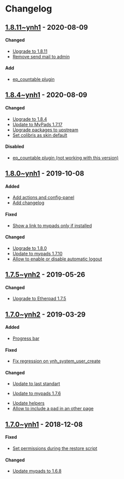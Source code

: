 Changelog
=========

## [1.8.11~ynh1]() - 2020-08-09

#### Changed
* [Upgrade to 1.8.11]()
* [Remove send mail to admin]()

#### Add
* [ep_countable plugin](https://github.com/YunoHost-Apps/etherpad_mypads_ynh/pull/105/commits/0a0d26cc5cadb5d51ae0e8dbbef41c9488af2433)

## [1.8.4~ynh1](https://github.com/YunoHost-Apps/etherpad_mypads_ynh/pull/105) - 2020-08-09

#### Changed
* [Upgrade to 1.8.4](https://github.com/YunoHost-Apps/etherpad_mypads_ynh/pull/105/commits/db2ffa6fc5ebac447410e1018c9b3d1bd3be79a2)
* [Update to MyPads 1.7.17](https://github.com/YunoHost-Apps/etherpad_mypads_ynh/pull/105/commits/db2ffa6fc5ebac447410e1018c9b3d1bd3be79a2)
* [Upgrade packages to upstream](https://github.com/YunoHost-Apps/etherpad_mypads_ynh/pull/105/commits/28f2069099fe81d8c9b188e3461494323e437cfe)
* [Set colibris as skin default](https://github.com/YunoHost-Apps/etherpad_mypads_ynh/pull/105/commits/5201c05185b8e65635267a73339fe9d3ce255a4f)

#### Disabled
* [ep_countable plugin (not working with this version)](https://github.com/YunoHost-Apps/etherpad_mypads_ynh/pull/105/commits/0a0d26cc5cadb5d51ae0e8dbbef41c9488af2433)

## [1.8.0~ynh1](https://github.com/YunoHost-Apps/etherpad_mypads_ynh/pull/74) - 2019-10-08

#### Added
* [Add actions and config-panel](https://github.com/YunoHost-Apps/etherpad_mypads_ynh/pull/49)
* [Add changelog](https://github.com/YunoHost-Apps/etherpad_mypads_ynh/pull/76)

#### Fixed
- [Show a link to mypads only if installed](https://github.com/YunoHost-Apps/etherpad_mypads_ynh/pull/74/commits/46b50b32e58edfb74c143fe5a50362629294f50b)

#### Changed
* [Upgrade to 1.8.0](https://github.com/YunoHost-Apps/etherpad_mypads_ynh/pull/78)
* [Update to mypads 1.7.10](https://github.com/YunoHost-Apps/etherpad_mypads_ynh/pull/74/commits/00060c99db7f0fcac57c910256a37b6deeb8c2fe)
* [Allow to enable or disable automatic logout](https://github.com/YunoHost-Apps/etherpad_mypads_ynh/pull/74/commits/fdc8d6cbdd8eb0931336311d53857dad7f966d93)

## [1.7.5~ynh2](https://github.com/YunoHost-Apps/etherpad_mypads_ynh/pull/69) - 2019-05-26

#### Changed
* [Upgrade to Etherpad 1.7.5](https://github.com/YunoHost-Apps/etherpad_mypads_ynh/pull/69/commits/d299b77dd865e9fff306c121235450e27ab9372a)


## [1.7.0~ynh2](https://github.com/YunoHost-Apps/etherpad_mypads_ynh/pull/63) - 2019-03-29

#### Added
- [Progress bar](https://github.com/YunoHost-Apps/etherpad_mypads_ynh/pull/63/commits/4489e07a059477802cfeb402e1980b79e1ddce97)

#### Fixed
- [Fix regression on ynh_system_user_create](https://github.com/YunoHost-Apps/etherpad_mypads_ynh/pull/63/commits/c0de9b2ee3ebc5ecb11e02655984e1fe793dd9d5)

#### Changed
- [Update to last standart](https://github.com/YunoHost-Apps/etherpad_mypads_ynh/pull/63/commits/c663ec74c1d97cccbc1291a9d3e74cdf3b7586e9)
* [Update to mypads 1.7.6](https://github.com/YunoHost-Apps/etherpad_mypads_ynh/pull/63/commits/c87caaad6507a52a71572ef21529cc4f1022b53b)
- [Update helpers](https://github.com/YunoHost-Apps/etherpad_mypads_ynh/pull/63/commits/bab779a39f3f6f45c0fcc6bdf640baa47a5e6821)
- [Allow to include a pad in an other page](https://github.com/YunoHost-Apps/etherpad_mypads_ynh/pull/63/commits/f27cca79957f88fd9972452db146fe6867ba3f79)


## [1.7.0~ynh1](https://github.com/YunoHost-Apps/etherpad_mypads_ynh/pull/55) - 2018-12-08

#### Fixed
- [Set permissions during the restore script](https://github.com/YunoHost-Apps/etherpad_mypads_ynh/pull/55/commits/85be69b5ce15db0d9df0f0ca191be43c2ea6bc31)

#### Changed
* [Update mypads to 1.6.8](https://github.com/YunoHost-Apps/etherpad_mypads_ynh/pull/55/commits/8c73fd242286029991b774d02ce9209c88793c21)
